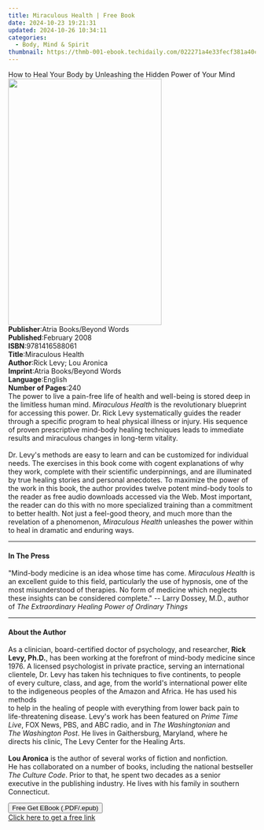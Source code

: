```yaml
---
title: Miraculous Health | Free Book
date: 2024-10-23 19:21:31
updated: 2024-10-26 10:34:11
categories:
  - Body, Mind & Spirit
thumbnail: https://thmb-001-ebook.techidaily.com/022271a4e33fecf381a40c87a9b5da9f6081acec497014d9606b24e7f8476aa4.jpg
---
```

<main id="book-container">
  <div class="flex flex-col">
    <div class="book-brief flex-1 py-6 px-4 sm:p-6 md:py-10 md:px-8">
      <!-- brief-->
      <div class="book-brief-main">
        How to Heal Your Body by Unleashing the Hidden Power of Your Mind
      </div>
    </div>
    <div
      class="book-meta-info flex-1 grid gap-4 col-start-1 col-end-3 row-start-1 sm:mb-6 sm:grid-cols-4 lg:gap-6 lg:col-start-2 lg:row-end-6 lg:row-span-6 lg:mb-0"
    >
      <div
        class="book-meta-info-left place-content-center mt-4 p-4 text-sm leading-6 col-start-2 col-span-2 dark:text-slate-400"
      >
        <img
          class="w-full h-500 object-cover rounded-lg sm:h-255 sm:col-span-2 lg:col-span-full"
          src="https://img-001-ebook.techidaily.com/3e1f8ecf3f31a35462f89ed5d882309dabd1143efa734d475b80793675917789.jpg"
          alt=""
          width="312"
          height="500"
        />
      </div>
      <div
        class="book-meta-info-right mt-2 col-start-1 row-start-2 col-span-3 self-center"
      >
        <!-- meta data  -->
        <div class="flex flex-col px-4 md:px-8">
          <div class="flex-1">
            <strong>Publisher</strong>:<span class="px-2"
              >Atria Books/Beyond Words</span
            >
          </div>
          <div class="flex-1">
            <strong>Published</strong>:<span class="px-2">February 2008</span>
          </div>
          <div class="flex-1">
            <strong>ISBN</strong>:<span class="px-2">9781416588061</span>
          </div>
          <div class="flex-1">
            <strong>Title</strong>:<span class="px-2">Miraculous Health</span>
          </div>
          <div class="flex-1">
            <strong>Author</strong>:<span class="px-2"
              >Rick Levy; Lou Aronica</span
            >
          </div>
          <div class="flex-1">
            <strong>Imprint</strong>:<span class="px-2"
              >Atria Books/Beyond Words</span
            >
          </div>
          <div class="flex-1">
            <strong>Language</strong>:<span class="px-2">English</span>
          </div>
          <div class="flex-1">
            <strong>Number of Pages</strong>:<span class="px-2">240</span>
          </div>
        </div>
      </div>
    </div>
    <div class="book-description flex-1 py-6 px-4 sm:p-6 md:py-10 md:px-8">
      <div class="book-description-main">
        <div accordion-content="" id="description">
          The power to live a pain-free life of health and well-being is stored
          deep in the limitless human mind. <i>Miraculous Health</i> is the
          revolutionary blueprint for accessing this power. Dr. Rick Levy
          systematically guides the reader through a specific program to heal
          physical illness or injury. His sequence of proven prescriptive
          mind-body healing techniques leads to immediate results and miraculous
          changes in long-term vitality. <br />
          <br />
          Dr. Levy's methods are easy to learn and can be customized for
          individual needs. The exercises in this book come with cogent
          explanations of why they work, complete with their scientific
          underpinnings, and are illuminated by true healing stories and
          personal anecdotes. To maximize the power of the work in this book,
          the author provides twelve potent mind-body tools to the reader as
          free audio downloads accessed via the Web. Most important, the reader
          can do this with no more specialized training than a commitment to
          better health. Not just a feel-good theory, and much more than the
          revelation of a phenomenon, <i>Miraculous Health</i> unleashes the
          power within to heal in dramatic and enduring ways.
        </div>
        <div class="accordion-fader"></div>
      </div>
    </div>
    <div class="book-excerpts flex-1 py-6 px-4 sm:p-6 md:py-10 md:px-8">
      <!-- excerpts-->
      <div class="book-excerpts-main">
        <hr />
        <h4 class="placeholder placeholder-heading">
          <span>In The Press</span>
        </h4>
        <p>
          "Mind-body medicine is an idea whose time has come.
          <i>Miraculous Health</i> is an excellent guide to this field,
          particularly the use of hypnosis, one of the most misunderstood of
          therapies. No form of medicine which neglects these insights can be
          considered complete." -- Larry Dossey, M.D., author of
          <i>The Extraordinary Healing Power of Ordinary Things</i>
        </p>
      </div>
    </div>
    <div class="book-about-author flex-1 py-6 px-4 sm:p-6 md:py-10 md:px-8">
      <!-- about author-->
      <div class="book-main-author-main">
        <hr />
        <h4 class="placeholder placeholder-heading">
          <span>About the Author</span>
        </h4>
        <p>
          As a clinician, board-certified doctor of psychology, and researcher,
          <b>Rick<br />Levy, Ph.D.</b>, has been working at the forefront of
          mind-body medicine since<br />1976. A licensed psychologist in private
          practice, serving an international<br />clientele, Dr. Levy has taken
          his techniques to five continents, to people<br />of every culture,
          class, and age, from the world's international power elite <br />to
          the indigeneous peoples of the Amazon and Africa. He has used his
          methods<br />to help in the healing of people with everything from
          lower back pain to<br />life-threatening disease. Levy's work has been
          featured on <i>Prime Time <br />Live</i>, FOX News, PBS, and ABC
          radio, and in <i>The Washingtonian</i> and <br /><i
            >The Washington Post</i
          >. He lives in Gaithersburg, Maryland, where he<br />directs his
          clinic, The Levy Center for the Healing Arts.<br /><br /><b
            >Lou Aronica</b
          >
          is the author of several works of fiction and nonfiction.<br />He has
          collaborated on a number of books, including the national
          bestseller<br /><i>The Culture Code</i>. Prior to that, he spent two
          decades as a senior<br />executive in the publishing industry. He
          lives with his family in southern<br />Connecticut.
        </p>
      </div>
    </div>
    <div class="book-free-get flex-1 py-6 px-4 sm:p-6 md:py-10 md:px-8">
      <button
        id="btn-free-get"
        class="bg-blue-500 hover:bg-blue-700 text-white font-bold py-2 px-4 rounded"
      >
        Free Get EBook (.PDF/.epub)
      </button>
      <div id="countdown-display" class="px-2 text-lg mt-2"></div>
      <a
        id="free-link"
        class="hidden bg-blue-500 hover:bg-blue-700 text-white font-bold py-2 px-4 rounded"
        href="https://www.ebooks.com/en-us/book/326240/miraculous-health/rick-levy/"
        target="_blank"
        >Click here to get a free link</a
      >
    </div>
    <script>
      let countdownTime = 0;
      let countdownInterval = null;
      document
        .getElementById('btn-free-get')
        .addEventListener('click', startCountdown);
      function startCountdown() {
        countdownTime = new Date().getTime() + 60000 * 3;
        countdownInterval = setInterval(updateCountdown, 1000);
        document.getElementById('btn-free-get').disabled = true;
        document
          .getElementById('btn-free-get')
          .classList.add('bg-gray-500', 'cursor-not-allowed');
      }
      function updateCountdown() {
        let currentTime = new Date().getTime();
        let timeLeft = countdownTime - currentTime;
        let secondsLeft = Math.floor(timeLeft / 1000);
        document.getElementById('countdown-display').innerHTML =
          `Remaining time: ${secondsLeft} seconds.`;
        if (secondsLeft <= 0) {
          clearInterval(countdownInterval);
          document.getElementById('btn-free-get').classList.add('hidden');
          document.getElementById('free-link').classList.remove('hidden');
          document.getElementById('countdown-display').innerHTML = '';
        }
      }
    </script>
  </div>
</main>
